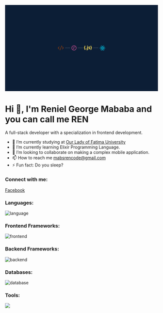 <img src="banner-github.png">

# Hi 👋, I'm Reniel George Mababa and you can call me REN

A full-stack developer with a specialization in frontend development.

- 🔭 I’m currently studying at [Our Lady of Fatima University](https://www.facebook.com/our.lady.of.fatima.university)
- 🌱 I’m currently learning Elixir Programming Language.
- 👯 I’m looking to collaborate on making a complex mobile application.
- 📫 How to reach me [mabsrencode@gmail.com](mailto:mabsrencode@gmail.com)
- ⚡ Fun fact: Do you sleep?

### Connect with me:
<a href="https://www.facebook.com/Reniel.Mababa.28/">
    Facebook
</a>

<h3 align="left">Languages:</h3>
<p align="left">
<img src="https://skillicons.dev/icons?i=js,ts,html,htmx,css,scss,elixir" alt="language">
</p>

<h3 align="left">Frontend Frameworks:</h3>
<p align="left">
<img src="https://skillicons.dev/icons?i=next,react,angular,vite,astro,tailwind,bootstrap,phoenix" alt="frontend">
</p>

<h3 align="left">Backend Frameworks:</h3>
<p align="left">
<img src="https://skillicons.dev/icons?i=express,fastapi,firebase,graphql,nestjs,appwrite,supabase" alt="backend">
</p>

<h3 align="left">Databases:</h3>
<p align="left">
<img src="https://skillicons.dev/icons?i=postgres,mongo,sqlite,redis" alt="database">
</p>

<h3 align="left">Tools:</h3>
<p align="left">
<img src="https://skillicons.dev/icons?i=docker,git,github,githubactions,prisma,cloudflare,jest,postman,nodejs,npm,yarn,pnpm,jquery,bash,vscode,figma,threejs,webpack,materialui,shadcn alt="tools">
</p>


